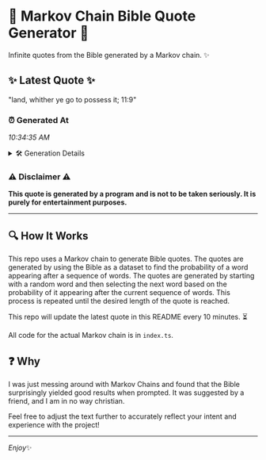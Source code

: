# 📖 Markov Chain Bible Quote Generator 📖

Infinite quotes from the Bible generated by a Markov chain. ✨

## ✨ Latest Quote ✨
"land, whither ye go to possess it; 11:9"

### ⏰ Generated At
*10:34:35 AM*

<details>
    <summary>🛠️ Generation Details</summary>
    <p>
        <strong>🌱 Seed:</strong> land,<br>
        <strong>🔄 Iterations:</strong> 7<br>
        <strong>📜 Context History:</strong><br>[ land, ]: whither<br>[ land,, whither ]: ye<br>[ land,, whither, ye ]: go<br>[ land,, whither, ye, go ]: to<br>[ land,, whither, ye, go, to ]: possess<br>[ land,, whither, ye, go, to, possess ]: it;<br>[ whither, ye, go, to, possess, it; ]: 11:9<br>
    </p>
</details>

### ⚠️ Disclaimer ⚠️
**This quote is generated by a program and is not to be taken seriously. It is purely for entertainment purposes.**

---

## 🔍 How It Works

This repo uses a Markov chain to generate Bible quotes. The quotes are generated by using the Bible as a dataset to find the probability of a word appearing after a sequence of words. The quotes are generated by starting with a random word and then selecting the next word based on the probability of it appearing after the current sequence of words. This process is repeated until the desired length of the quote is reached.

This repo will update the latest quote in this README every 10 minutes. ⏳

All code for the actual Markov chain is in `index.ts`.

## ❓ Why

I was just messing around with Markov Chains and found that the Bible surprisingly yielded good results when prompted. 
It was suggested by a friend, and I am in no way christian.

Feel free to adjust the text further to accurately reflect your intent and experience with the project!

---

*Enjoy*✨
